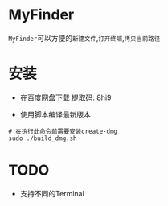 # MyFinder

`MyFinder`可以方便的`新建文件`,`打开终端`,`拷贝当前路径`

# 安装

* 在[百度网盘下载](https://pan.baidu.com/s/1uMibztamBeFbgBJUKnJo3w) 提取码: 8hi9

* 使用脚本编译最新版本

```shell
# 在执行此命令前需要安装create-dmg
sudo ./build_dmg.sh
```

# TODO

* 支持不同的Terminal